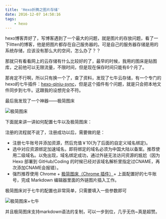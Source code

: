 ```yaml
---
title: 'Hexo折腾之图片存储'
date: 2016-12-07 14:58:16
tags:
    - hexo
---
```

hexo博客弄好了，写博客遇到了一个最大的问题，就是图片的存放问题，看了一下litten的博客，他是把图片都存在自己服务器的。可是自己的服务器存储是用的系统存储，应该没有那么大的空间，怎么办了？？

那就只有看看网上的云存储有什么比较好的了，最早的时候，我用的图床是贴图库，之前他可以无限流量，不限时间，但是现在保存时间只能有6个月了。

那肯定不行啊，所以只有换一个了，查了资料，发现了七牛云存储，有一个专门的hexo的七牛插件：[hexo-qiniu-sync](https://github.com/gyk001/hexo-qiniu-sync)，但是这个插件有个问题，就是只会把本地文件同步到七牛。这跟我的设想完全不符。

最后我发现了一个神器——极简图床
<!-- more -->
![极简图床](/assets/blogImg/hexo-qiniu01.jpg)

下面就来讲一讲如何配置七牛以及极简图床：

注册的流程就不说了，注册成功以后，需要做的是：

* 注册七牛账号并添加资源，然后充值￥10(为了后面的自定义域名绑定)。
* 选中对应资源绑定加速域名，即将绑定的域名必须为中国大陆以备案。推荐使用二级域名。以免出现，域名绑定成功，通过外链无法访问资源的尴尬（因为 Hexo 部署到 GitHub/Coding 的时候已经对该域名解析里指定过CNAME，再次添加CNAME会报错）。
* 强烈推荐使用 Chrome + [极简图床（Chrome 插件）](http://yotuku.cn/)+ 上面配置好的七牛账号，完成 Markdown 编辑器里面的外链图片插入工作。

极简图床对于七牛的配置也非常简单，只需要填入一些参数即可

![极简图床+七牛](/assets/blogImg/hexo-qiniu02.jpg)

并且极简图床支持markdown语法的复制，可以一步到位，几乎无伤~真是超赞。